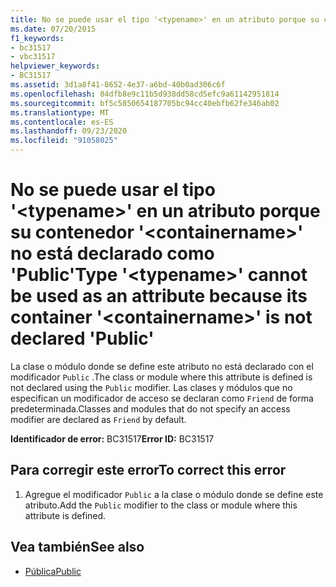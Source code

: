 ```yaml
---
title: No se puede usar el tipo '<typename>' en un atributo porque su contenedor '<containername>' no está declarado como 'Public'
ms.date: 07/20/2015
f1_keywords:
- bc31517
- vbc31517
helpviewer_keywords:
- BC31517
ms.assetid: 3d1a8f41-8652-4e37-a6bd-40b0ad306c6f
ms.openlocfilehash: 84dfb8e9c11b5d938dd58cd5efc9a61142951814
ms.sourcegitcommit: bf5c5850654187705bc94cc40ebfb62fe346ab02
ms.translationtype: MT
ms.contentlocale: es-ES
ms.lasthandoff: 09/23/2020
ms.locfileid: "91058025"
---
```

# <a name="type-typename-cannot-be-used-as-an-attribute-because-its-container-containername-is-not-declared-public"></a><span data-ttu-id="55cd1-102">No se puede usar el tipo '\<typename>' en un atributo porque su contenedor '\<containername>' no está declarado como 'Public'</span><span class="sxs-lookup"><span data-stu-id="55cd1-102">Type '\<typename>' cannot be used as an attribute because its container '\<containername>' is not declared 'Public'</span></span>

<span data-ttu-id="55cd1-103">La clase o módulo donde se define este atributo no está declarado con el modificador `Public` .</span><span class="sxs-lookup"><span data-stu-id="55cd1-103">The class or module where this attribute is defined is not declared using the `Public` modifier.</span></span> <span data-ttu-id="55cd1-104">Las clases y módulos que no especifican un modificador de acceso se declaran como `Friend` de forma predeterminada.</span><span class="sxs-lookup"><span data-stu-id="55cd1-104">Classes and modules that do not specify an access modifier are declared as `Friend` by default.</span></span>  
  
 <span data-ttu-id="55cd1-105">**Identificador de error:** BC31517</span><span class="sxs-lookup"><span data-stu-id="55cd1-105">**Error ID:** BC31517</span></span>  
  
## <a name="to-correct-this-error"></a><span data-ttu-id="55cd1-106">Para corregir este error</span><span class="sxs-lookup"><span data-stu-id="55cd1-106">To correct this error</span></span>  
  
1. <span data-ttu-id="55cd1-107">Agregue el modificador `Public` a la clase o módulo donde se define este atributo.</span><span class="sxs-lookup"><span data-stu-id="55cd1-107">Add the `Public` modifier to the class or module where this attribute is defined.</span></span>  
  
## <a name="see-also"></a><span data-ttu-id="55cd1-108">Vea también</span><span class="sxs-lookup"><span data-stu-id="55cd1-108">See also</span></span>

- [<span data-ttu-id="55cd1-109">Pública</span><span class="sxs-lookup"><span data-stu-id="55cd1-109">Public</span></span>](../language-reference/modifiers/public.md)
